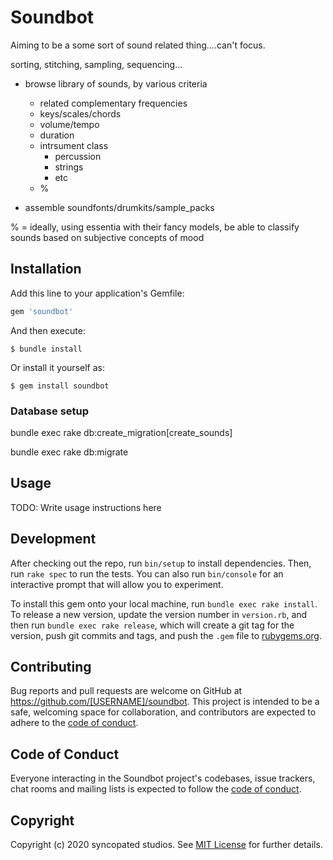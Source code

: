 # Soundbot

Aiming to be a some sort of sound related thing....can't focus.

sorting, stitching, sampling, sequencing...

* browse library of sounds, by various criteria
  - related complementary frequencies
  - keys/scales/chords
  - volume/tempo
  - duration
  - intrsument class
    - percussion
    - strings
    - etc
  - %

* assemble soundfonts/drumkits/sample_packs

% = ideally, using essentia with their fancy models, be able to classify
sounds based on subjective concepts of mood

## Installation

Add this line to your application's Gemfile:

```ruby
gem 'soundbot'
```

And then execute:

    $ bundle install

Or install it yourself as:

    $ gem install soundbot


### Database setup

bundle exec rake db:create_migration[create_sounds]

bundle exec rake db:migrate

## Usage

TODO: Write usage instructions here

## Development

After checking out the repo, run `bin/setup` to install dependencies. Then, run `rake spec` to run the tests. You can also run `bin/console` for an interactive prompt that will allow you to experiment.

To install this gem onto your local machine, run `bundle exec rake install`. To release a new version, update the version number in `version.rb`, and then run `bundle exec rake release`, which will create a git tag for the version, push git commits and tags, and push the `.gem` file to [rubygems.org](https://rubygems.org).

## Contributing

Bug reports and pull requests are welcome on GitHub at https://github.com/[USERNAME]/soundbot. This project is intended to be a safe, welcoming space for collaboration, and contributors are expected to adhere to the [code of conduct](https://github.com/[USERNAME]/soundbot/blob/master/CODE_OF_CONDUCT.md).


## Code of Conduct

Everyone interacting in the Soundbot project's codebases, issue trackers, chat rooms and mailing lists is expected to follow the [code of conduct](https://github.com/[USERNAME]/soundbot/blob/master/CODE_OF_CONDUCT.md).

## Copyright

Copyright (c) 2020 syncopated studios. See [MIT License](LICENSE.txt) for further details.
